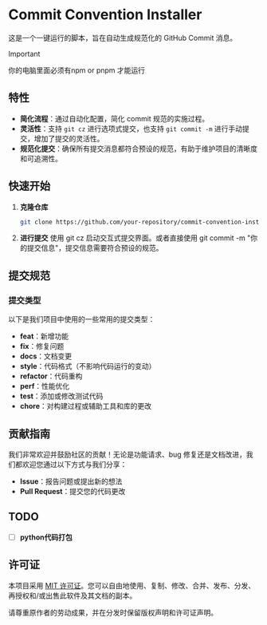 # Commit Convention Installer

这是一个一键运行的脚本，旨在自动生成规范化的 GitHub Commit 消息。
> [!IMPORTANT]
> 你的电脑里面必须有npm or pnpm 才能运行

## 特性

- **简化流程**：通过自动化配置，简化 commit 规范的实施过程。
- **灵活性**：支持 `git cz` 进行选项式提交，也支持 `git commit -m` 进行手动提交，增加了提交的灵活性。
- **规范化提交**：确保所有提交消息都符合预设的规范，有助于维护项目的清晰度和可追溯性。

## 快速开始

1. **克隆仓库**

   ```bash
   git clone https://github.com/your-repository/commit-convention-installer.git
2. **进行提交**
    使用 git cz 启动交互式提交界面。或者直接使用 git commit -m "你的提交信息"，提交信息需要符合预设的规范。
## 提交规范
### 提交类型

以下是我们项目中使用的一些常用的提交类型：

- **feat**：新增功能
- **fix**：修复问题
- **docs**：文档变更
- **style**：代码格式（不影响代码运行的变动）
- **refactor**：代码重构
- **perf**：性能优化
- **test**：添加或修改测试代码
- **chore**：对构建过程或辅助工具和库的更改

## 贡献指南

我们非常欢迎并鼓励社区的贡献！无论是功能请求、bug 修复还是文档改进，我们都欢迎您通过以下方式与我们分享：

- **Issue**：报告问题或提出新的想法
- **Pull Request**：提交您的代码更改

## TODO
- [ ] **python代码打包**

## 许可证

本项目采用 [MIT 许可证](https://opensource.org/licenses/MIT)。您可以自由地使用、复制、修改、合并、发布、分发、再授权和/或出售此软件及其文档的副本。

请尊重原作者的劳动成果，并在分发时保留版权声明和许可证声明。

